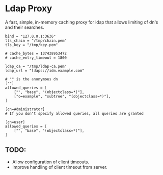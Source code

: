 # Ldap Proxy

A fast, simple, in-memory caching proxy for ldap that allows limiting of dn's and their searches.

```
bind = "127.0.0.1:3636"
tls_chain = "/tmp/chain.pem"
tls_key = "/tmp/key.pem"

# cache_bytes = 137438953472
# cache_entry_timeout = 1800

ldap_ca = "/tmp/ldap-ca.pem"
ldap_url = "ldaps://idm.example.com"

# "" is the anonymous dn
[""]
allowed_queries = [
    ["", "base", "(objectclass=*)"],
    ["o=example", "subtree", "(objectclass=*)"],
]

[cn=Administrator]
# If you don't specify allowed queries, all queries are granted

[cn=user]
allowed_queries = [
    ["", "base", "(objectclass=*)"],
]

```


## TODO:

* Allow configuration of client timeouts.
* Improve handling of client timeout from server.

